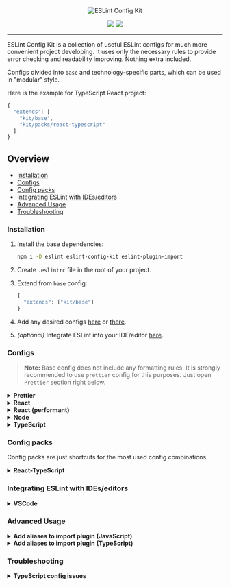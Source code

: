 <p align="center">
  <img src="https://user-images.githubusercontent.com/35740512/71934637-c8b22a00-319c-11ea-8b73-a48e7851b7d2.png" alt="ESLint Config Kit" />
</p>

<p align="center">
  <img src="https://img.shields.io/npm/v/eslint-config-kit">
  <img src="https://img.shields.io/github/license/risenforces/eslint-config-kit">
</p>

---

ESLint Config Kit is a collection of useful ESLint configs for much more convenient project developing. It uses only the necessary rules to provide error checking and readability improving. Nothing extra included.

Configs divided into `base` and technology-specific parts, which can be used in "modular" style.

Here is the example for TypeScript React project:

```js
{
  "extends": [
    "kit/base",
    "kit/packs/react-typescript"
  ]
}
```

## Overview

- [Installation](#installation)
- [Configs](#configs)
- [Config packs](#config-packs)
- [Integrating ESLint with IDEs/editors](#integrating-eslint-with-ides_editors)
- [Advanced Usage](#advanced-usage)
- [Troubleshooting](#troubleshooting)

### Installation

1. Install the base dependencies:

   ```sh
   npm i -D eslint eslint-config-kit eslint-plugin-import
   ```

2. Create `.eslintrc` file in the root of your project.

3. Extend from `base` config:

   ```js
   {
     "extends": ["kit/base"]
   }
   ```

4. Add any desired configs [here](#configs) or [there](#config-packs).

5. _(optional)_ Integrate ESLint into your IDE/editor [here](#integrating-eslint-with-ides_editors). 

### Configs

> **Note:** Base config does not include any formatting rules. It is strongly recommended to use `prettier` config for this purposes. Just open `Prettier` section right below.

<details>
<summary><b>Prettier</b></summary>

This config just enables the `prettier` plugin and adds `prettier/prettier` rule.

Installation:

1. Install dependencies:

   ```sh
   npm i -D prettier eslint-plugin-prettier
   ```

2. Extend from `prettier` config:

   ```diff
   {
     "extends": [
       "kit/base",
   +   "kit/prettier"
     ]
   }
   ```

3. Create `.prettierrc` file in the root of your project add specify your formatting settings.

4. _(optional)_ Use the recommended settings:

   ```js
   {
     "semi": false,
     "singleQuote": true,
     "tabWidth": 2,
     "quoteProps": "consistent",
     "trailingComma": "es5",
     "endOfLine": "lf"
   } 
   ```

</details>

<details>
<summary><b>React</b></summary>

Installation:

1. Install dependencies:

   ```sh
   npm i -D babel-eslint eslint-plugin-react eslint-plugin-react-hooks
   ```

   **Note:** `babel-eslint` requires `babel/core@>=7.2.0` and a valid Babel configuration file to run. If you do not have this already set up, please see the [Babel Usage Guide](https://babeljs.io/docs/en/usage).

2. Extend from `react` config and specify a parser:

   ```diff
   {
   + "parser": "babel-eslint",
     "extends": [
       "kit/base",
   +   "kit/react"
     ]
   }
   ```

</details>

<details>
<summary><b>React (performant)</b></summary>

Differences with `react` config:

- Disallow to use the array indexes for `key` prop.
- Disallow to use arrow functions in jsx, except for DOM components like `button`.
- Disallow to use props spreading (`{...props}`) in jsx, except for DOM components like `button`.

Installation:

1. Install `react` config dependencies.

2. Extend from `react/performant` config (or replace `react` config with it):

   ```diff
   {
     "parser": "babel-eslint",
     "extends": [
       "kit/base",
   -   "kit/react"
   +   "kit/react/performant"
     ]
   }
   ```

</details>

<details>
<summary><b>Node</b></summary>

This config just enables the `node` env, it doesn't add any rules.

Installation:

1. Extend from `node` config:

   ```diff
   {
     "extends": [
       "kit/base",
   +   "kit/node"
     ]
   }
   ```

</details>

<details>
<summary><b>TypeScript</b></summary>

Installation:

1. Install dependencies:

   ```sh
   npm i -D @typescript-eslint/parser @typescript-eslint/eslint-plugin
   ```

2. Extend from `typescript` config and specify a parser:

   ```diff
   {
   + "parser": "@typescript-eslint/parser",
     "extends": [
       "kit/base",
   +   "kit/typescript"
     ]
   }
   ```

</details>

### Config packs

Config packs are just shortcuts for the most used config combinations.

<details>
<summary><b>React-TypeScript</b></summary>

Includes:

- `react`
- `typescript`

Installation:

1. Install dependencies:

   ```sh
   npm i -D eslint-plugin-react eslint-plugin-react-hooks @typescript-eslint/parser @typescript-eslint/eslint-plugin
   ```

2. Extend from `packs/react-typescript` config and specify a parser:

   ```diff
   {
   + "parser": "@typescript-eslint/parser",
     "extends": [
       "kit/base",
   +   "kit/packs/react-typescript"
     ]
   }
   ```

</details>

### Integrating ESLint with IDEs/editors

<details>
<summary><b>VSCode</b></summary>

1. Install [ESLint plugin](https://marketplace.visualstudio.com/items?itemName=dbaeumer.vscode-eslint)

2. Choose any option you like:

   - **Fix on save.**  
     Add the following to your VSCode `settings.json`:  

     ```js
     "editor.codeActionsOnSave": {
       "source.fixAll.eslint": true
     }
     ```

   - **Fix on keyboard shortcut.**  
     Add the following to your VSCode `keybindings.json`:

     ```js
     {
       "key": "alt+f", // or any other keys
       "command": "eslint.executeAutofix"
     }
     ```

</details>

### Advanced Usage

<details>
<summary><b>Add aliases to import plugin (JavaScript)</b></summary>

1. Install dependencies:

   ```sh
   npm i -D eslint-import-resolver-alias
   ```

2. Update `.eslintrc` with your aliases:

   ```json
   {
     "settings": {
       "import/resolver": {
         "alias": {
           "map": [
             ["@folder-alias", "./src"],
             ["@file-alias", "./src/App.js"]
           ],
           "extensions": [".js", ".jsx", ".json"]
         }
       }
     },
     "rules": {
       "import/order": [
         "warn",
         {
           "groups": [
             "builtin",
             "external",
             "internal",
             "parent",
             "sibling",
             "index"
           ],
           "pathGroups": [
             {
               "pattern": "@folder-alias/**",
               "group": "internal",
               "position": "before"
             },
             {
               "pattern": "@file-alias",
               "group": "internal",
               "position": "before"
             }
           ]
         }
       ]
     }
   }
   ```

</details>

<details>
<summary><b>Add aliases to import plugin (TypeScript)</b></summary>

1. Install dependencies:

   ```sh
   npm i -D eslint-import-resolver-typescript
   ```

2. Update `.eslintrc`:

   ```json
   {
     "settings": {
       "import/parsers": {
         "@typescript-eslint/parser": [".ts", ".tsx"]
       },
       "import/resolver": {
         "typescript": {
           "alwaysTryTypes": true
         }
       }
     },
     "rules": {
       "import/order": [
         "warn",
         {
           "groups": [
             "builtin",
             "external",
             "internal",
             "parent",
             "sibling",
             "index"
           ],
           "pathGroups": [
             {
               "pattern": "@folder-alias/**",
               "group": "internal",
               "position": "before"
             },
             {
               "pattern": "@file-alias",
               "group": "internal",
               "position": "before"
             }
           ]
         }
       ]
     }
   }
   ```
   
   **Note:** See [eslint-import-resolver-typescript README](https://github.com/alexgorbatchev/eslint-import-resolver-typescript) for the details.

</details>

### Troubleshooting

<details>
<summary><b>TypeScript config issues</b></summary>

## **Issue:**

`You have used a rule which requires parserServices to be generated. You must therefore provide a value for the "parserOptions.project" property for @typescript-eslint/parser`.

## **Solution:**

You should specify your tsconfig location manually in `parserOptions`:

```diff
{
  "parser": "@typescript-eslint/parser",
+ "parserOptions": {
+   "project": "./tsconfig.json"
+ },
  "extends": [
    "kit/base",
    "kit/typescript"
  ]
}
```

If it doesn't work, try to rename eslint config file to `.eslintrc.js` and resolve `tsconfig.json` path:

```js
const path = require('path')

module.exports = {
  parser: '@typescript-eslint/parser',
  parserOptions: {
    project: path.resolve(__dirname, './tsconfig.json') // or your tsconfig location
  },
  extends: [
    'kit/base',
    'kit/typescript'
  ]
}
```

</details>
